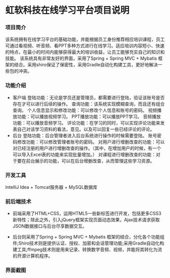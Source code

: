 # 虹软科技在线学习平台项目说明

### 项目简介

该系统拥有在线学习平台的基础功能，并能根据员工身份推荐相应培训课程，员工可通过看视频、听音频、看PPT多种方式进行在线学习。适应培训内容短小、快速的特点，在最小的时间内能够获得最大的培训收益，让员工能够充实自己的知识和技能。
该系统具有非常友好的界面，采用了Spring + Spring MVC + Mybatis 框架的结合。采用shiro保证了保密性，采用Gradle自动化构建工具，更好地解决一些包的冲突。

### 功能介绍
* 客户端
登陆功能：无论是学员还是管理员，都需要进行登陆，验证该账号是否存在才可以进行后续的操作。
查询功能：该系统实现模糊查询，而且还有组合查询。
个人信息显示和修改功能：可以修改个人信息和账号的密码。
视频播放功能：可以播放视频学习。
PPT播放功能：可以播放PPT学习。
音频播放功能：可以播放音频学习。
评论功能：在学习的同时，可以实现评论功能来发表自己对该学习资料的看法，意见。以及可以回复一些已经评论的评论。
* 后台
登陆功能：后台管理者进入后台系统进行操作的时候需要登陆。
账号密码修改功能：可以修改管理者账号的密码。
对用户进行增删改查的功能：可以对已经注册的用户进行增删改查的操作。（其中，在增加用户的时候，有一个可以导入Excel表的功能来实现批量增加。）
对课程进行增删改查的功能：对于要在前台展示的功能，可以在后台增删改查，从而管理这些学习资源。

### 开发工具
IntelliJ Idea + Tomcat服务器 + MySQL数据库

### 前后端技术

* 前端采用了HTML+CSS，运用HTML5一些新标签进行开发，包括更多CSS3新特性；除此之外，引入jQuery框架实现页面动态效果，Ajax技术请求获取JSON数据接口与后台尽享数据交互。
 
* 后台则采用了Spring + Spring MVC + Mybatis 框架的结合，分化各个功能组件;Shiro技术则是提供认证、授权、加密和会话管理功能;采用Gradle自动化构建工具;ffmpeg技术则是用来记录、转换数字音频、视频，并能将其转化为流的开源计算机程序。

### 界面截图
